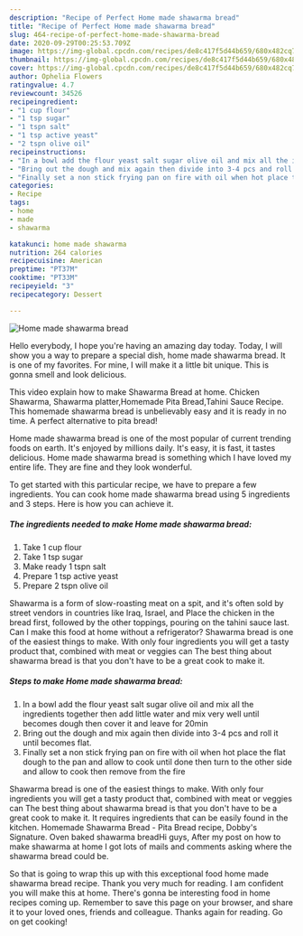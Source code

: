 ```yaml
---
description: "Recipe of Perfect Home made shawarma bread"
title: "Recipe of Perfect Home made shawarma bread"
slug: 464-recipe-of-perfect-home-made-shawarma-bread
date: 2020-09-29T00:25:53.709Z
image: https://img-global.cpcdn.com/recipes/de8c417f5d44b659/680x482cq70/home-made-shawarma-bread-recipe-main-photo.jpg
thumbnail: https://img-global.cpcdn.com/recipes/de8c417f5d44b659/680x482cq70/home-made-shawarma-bread-recipe-main-photo.jpg
cover: https://img-global.cpcdn.com/recipes/de8c417f5d44b659/680x482cq70/home-made-shawarma-bread-recipe-main-photo.jpg
author: Ophelia Flowers
ratingvalue: 4.7
reviewcount: 34526
recipeingredient:
- "1 cup flour"
- "1 tsp sugar"
- "1 tspn salt"
- "1 tsp active yeast"
- "2 tspn olive oil"
recipeinstructions:
- "In a bowl add the flour yeast salt sugar olive oil and mix all the ingredients together then add little water and mix very well until becomes dough then cover it and leave for 20min"
- "Bring out the dough and mix again then divide into 3-4 pcs and roll it until becomes flat."
- "Finally set a non stick frying pan on fire with oil when hot place the flat dough to the pan and allow to cook until done then turn to the other side and allow to cook then remove from the fire"
categories:
- Recipe
tags:
- home
- made
- shawarma

katakunci: home made shawarma 
nutrition: 264 calories
recipecuisine: American
preptime: "PT37M"
cooktime: "PT33M"
recipeyield: "3"
recipecategory: Dessert

---
```



![Home made shawarma bread](https://img-global.cpcdn.com/recipes/de8c417f5d44b659/680x482cq70/home-made-shawarma-bread-recipe-main-photo.jpg)

Hello everybody, I hope you're having an amazing day today. Today, I will show you a way to prepare a special dish, home made shawarma bread. It is one of my favorites. For mine, I will make it a little bit unique. This is gonna smell and look delicious.

This video explain how to make Shawarma Bread at home. Chicken Shawarma, Shawarma platter,Homemade Pita Bread,Tahini Sauce Recipe. This homemade shawarma bread is unbelievably easy and it is ready in no time. A perfect alternative to pita bread!

Home made shawarma bread is one of the most popular of current trending foods on earth. It's enjoyed by millions daily. It's easy, it is fast, it tastes delicious. Home made shawarma bread is something which I have loved my entire life. They are fine and they look wonderful.


To get started with this particular recipe, we have to prepare a few ingredients. You can cook home made shawarma bread using 5 ingredients and 3 steps. Here is how you can achieve it.

<!--inarticleads1-->

##### The ingredients needed to make Home made shawarma bread:

1. Take 1 cup flour
1. Take 1 tsp sugar
1. Make ready 1 tspn salt
1. Prepare 1 tsp active yeast
1. Prepare 2 tspn olive oil


Shawarma is a form of slow-roasting meat on a spit, and it&#39;s often sold by street vendors in countries like Iraq, Israel, and Place the chicken in the bread first, followed by the other toppings, pouring on the tahini sauce last. Can I make this food at home without a refrigerator? Shawarma bread is one of the easiest things to make. With only four ingredients you will get a tasty product that, combined with meat or veggies can The best thing about shawarma bread is that you don&#39;t have to be a great cook to make it. 

<!--inarticleads2-->

##### Steps to make Home made shawarma bread:

1. In a bowl add the flour yeast salt sugar olive oil and mix all the ingredients together then add little water and mix very well until becomes dough then cover it and leave for 20min
1. Bring out the dough and mix again then divide into 3-4 pcs and roll it until becomes flat.
1. Finally set a non stick frying pan on fire with oil when hot place the flat dough to the pan and allow to cook until done then turn to the other side and allow to cook then remove from the fire


Shawarma bread is one of the easiest things to make. With only four ingredients you will get a tasty product that, combined with meat or veggies can The best thing about shawarma bread is that you don&#39;t have to be a great cook to make it. It requires ingredients that can be easily found in the kitchen. Homemade Shawarma Bread - Pita Bread recipe, Dobby&#39;s Signature. Oven baked shawarma breadHi guys, After my post on how to make shawarma at home I got lots of mails and comments asking where the shawarma bread could be. 

So that is going to wrap this up with this exceptional food home made shawarma bread recipe. Thank you very much for reading. I am confident you will make this at home. There's gonna be interesting food in home recipes coming up. Remember to save this page on your browser, and share it to your loved ones, friends and colleague. Thanks again for reading. Go on get cooking!
